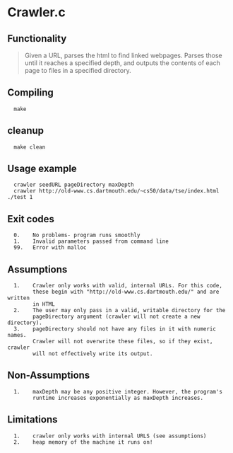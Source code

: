 # Crawler.c

## Functionality
> Given a URL, parses the html to find linked webpages. Parses those until 
> it reaches a specified depth, and outputs the contents of each page to
> files in a specified directory.

## Compiling
      make
## cleanup
      make clean

## Usage example
      crawler seedURL pageDirectory maxDepth
      crawler http://old-www.cs.dartmouth.edu/~cs50/data/tse/index.html ./test 1

## Exit codes
      0.	No problems- program runs smoothly
      1.	Invalid parameters passed from command line
      99.	Error with malloc

## Assumptions
      1. 	Crawler only works with valid, internal URLs. For this code,
      		these begin with "http://old-www.cs.dartmouth.edu/" and are written
      		in HTML
      2.	The user may only pass in a valid, writable directory for the 
      		pageDirectory argument (crawler will not create a new directory).
      3.	pageDirectory should not have any files in it with numeric names.
      		Crawler will not overwrite these files, so if they exist, crawler
      		will not effectively write its output.

## Non-Assumptions
      1.	maxDepth may be any positive integer. However, the program's
      		runtime increases exponentially as maxDepth increases.

## Limitations
      1.	crawler only works with internal URLS (see assumptions)
      2.	heap memory of the machine it runs on!
